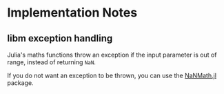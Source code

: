 # Implementation Notes

## libm exception handling

Julia's maths functions throw an exception
if the input parameter is out of range, instead of returning `NaN`.

If you do not want an exception to be thrown,
you can use the [NaNMath.jl](https://github.com/JuliaMath/NaNMath.jl) package.
